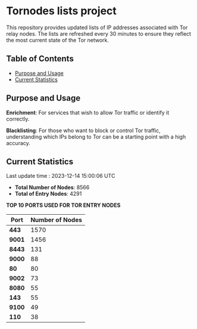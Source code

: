 # Tornodes lists project

This repository provides updated lists of IP addresses associated with Tor relay nodes. The lists are refreshed every 30 minutes to ensure they reflect the most current state of the Tor network.

## Table of Contents

- [Purpose and Usage](#purpose-and-usage)
- [Current Statistics](#current-statistics)


## Purpose and Usage

**Enrichment**: For services that wish to allow Tor traffic or identify it correctly.

**Blacklisting**: For those who want to block or control Tor traffic, understanding which IPs belong to Tor can be a starting point with a high accuracy.

## Current Statistics

Last update time : 2023-12-14 15:00:06 UTC

- **Total Number of Nodes**: 8566
- **Total of Entry Nodes**: 4291

**TOP 10 PORTS USED FOR TOR ENTRY NODES**

| **Port** | **Number of Nodes** |
|------|-----------------|
| **443**   | 1570  |
| **9001**   | 1456  |
| **8443**   | 131  |
| **9000**   | 88  |
| **80**   | 80  |
| **9002**   | 73  |
| **8080**   | 55  |
| **143**   | 55  |
| **9100**   | 49  |
| **110**   | 38  |

